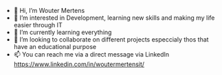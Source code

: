 - 👋 Hi, I’m Wouter Mertens
- 👀 I’m interested in Development, learning new skills and making my life easier through IT
- 🌱 I’m currently learning everything 
- 💞️ I’m looking to collaborate on different projects especcialy thos that have an educational purpose
- 📫 You can reach me via a direct message via LinkedIn https://www.linkedin.com/in/woutermertensit/

<!---
wwbomertens/wwbomertens is a ✨ special ✨ repository because its `README.md` (this file) appears on your GitHub profile.
You can click the Preview link to take a look at your changes.
--->
